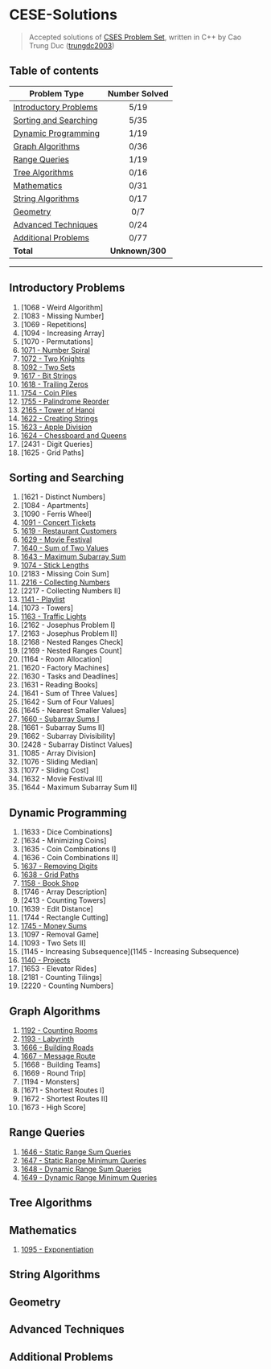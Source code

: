 # CESE-Solutions
> Accepted solutions of [CSES Problem Set](https://cses.fi/problemset/), written in C++ by Cao Trung Duc ([trungdc2003](https://cses.fi/user/105392))

## Table of contents
|                  Problem Type                   | Number Solved |
|-------------------------------------------------|:-------------:|
| [Introductory Problems](#Introductory-Problems) |      5/19     |
| [Sorting and Searching](#Sorting-and-Searching) |      5/35     |
| [Dynamic Programming](#Dynamic-Programming)     |      1/19     |
| [Graph Algorithms](#Graph-Algorithms)           |      0/36     |
| [Range Queries](#Range-Queries)                 |      1/19     |
| [Tree Algorithms](#Tree-Algorithms)             |      0/16     |
| [Mathematics](#Mathematic)                      |      0/31     |
| [String Algorithms](#String-Algorithms)         |      0/17     |
| [Geometry](#Geometry)                           |      0/7      |
| [Advanced Techniques](#Advanced-Techniques)     |      0/24     |
| [Additional Problems](#Additional-Problems)     |      0/77     |
| **Total**                                       |**Unknown/300**|

--------------------------------------------------------------------

## Introductory Problems
1. [1068 - Weird Algorithm]
2. [1083 - Missing Number]
3. [1069 - Repetitions]
4. [1094 - Increasing Array]
5. [1070 - Permutations]
6. [1071 - Number Spiral](source/1071%20-%20Number%20Spiral.cpp)
7. [1072 - Two Knights](source/1072%20-%20Two%20Knights.cpp)
8. [1092 - Two Sets](source/1092%20-%20Two%20Sets.cpp)
9. [1617 - Bit Strings](source/1617%20-%20Bit%20Strings.cpp)
10. [1618 - Trailing Zeros](source/1618%20-%20Trailing%20Zeros.cpp)
11. [1754 - Coin Piles](source/1754%20-%20Coin%20Piles.cpp)
12. [1755 - Palindrome Reorder](source/1755%20-%20Palindrome%20Reorder.cpp)
13. [2165 - Tower of Hanoi](source/2165%20-%20Tower%20of%20Hanoi.cpp)
14. [1622 - Creating Strings](source/1622%20-%20Creating%20Strings.cpp)
15. [1623 - Apple Division](source/1623%20-%20Apple%20Division.cpp)
16. [1624 - Chessboard and Queens](source/1624%20-%20Chessboard%20and%20Queens.cpp)
17. [2431 - Digit Queries]
18. [1625 - Grid Paths]

## Sorting and Searching
1. [1621 - Distinct Numbers]
2. [1084 - Apartments]
3. [1090 - Ferris Wheel]
4. [1091 - Concert Tickets](source/1091%20-%20Concert%20Tickets.cpp)
5. [1619 - Restaurant Customers](source/1619%20-%20Restaurant%20Customers.cpp)
6. [1629 - Movie Festival](source/1629%20-%20Movie%20Festival.cpp)
7. [1640 - Sum of Two Values](source/1640%20-%20Sum%20of%20Two%20Values.cpp)
8. [1643 - Maximum Subarray Sum](source/1643%20-%20Maximum%20Subarray%20Sum.cpp)
9. [1074 - Stick Lengths](source/1074%20-%20Stick%20Lengths.cpp)
10. [2183 - Missing Coin Sum]
11. [2216 - Collecting Numbers](source/2216%20-%20Collecting%20Numbers.cpp)
12. [2217 - Collecting Numbers II]
13. [1141 - Playlist](source/1141%20-%20Playlist.cpp)
14. [1073 - Towers]
15. [1163 - Traffic Lights](source/1163%20-%20Traffic%20Lights.cpp)
16. [2162 - Josephus Problem I]
17. [2163 - Josephus Problem II]
18. [2168 - Nested Ranges Check]
19. [2169 - Nested Ranges Count]
20. [1164 - Room Allocation]
21. [1620 - Factory Machines]
22. [1630 - Tasks and Deadlines]
23. [1631 - Reading Books]
24. [1641 - Sum of Three Values]
25. [1642 - Sum of Four Values]
26. [1645 - Nearest Smaller Values]
27. [1660 - Subarray Sums I](source/1660%20-%20Subarray%20Sums%20I.cpp)
28. [1661 - Subarray Sums II]
29. [1662 - Subarray Divisibility]
30. [2428 - Subarray Distinct Values]
31. [1085 - Array Division]
32. [1076 - Sliding Median]
33. [1077 - Sliding Cost]
34. [1632 - Movie Festival II]
35. [1644 - Maximum Subarray Sum II]

## Dynamic Programming
1. [1633 - Dice Combinations]
2. [1634 - Minimizing Coins]
3. [1635 - Coin Combinations I]
4. [1636 - Coin Combinations II]
5. [1637 - Removing Digits](source/1637%20-%20Removing%20Digits.cpp)
6. [1638 - Grid Paths](source/1638%20-%20Grid%20Paths.cpp)
7. [1158 - Book Shop](source/1158%20-%20Book%20Shop.cpp)
8. [1746 - Array Description]
9. [2413 - Counting Towers]
10. [1639 - Edit Distance]
11. [1744 - Rectangle Cutting]
12. [1745 - Money Sums](source/1745%20-%20Money%20Sums.cpp)
13. [1097 - Removal Game]
14. [1093 - Two Sets II]
15. [1145 - Increasing Subsequence](1145 - Increasing Subsequence)
16. [1140 - Projects](source/1140%20-%20Projects.cpp)
17. [1653 - Elevator Rides]
18. [2181 - Counting Tilings]
19. [2220 - Counting Numbers]

## Graph Algorithms
1. [1192 - Counting Rooms](source/1192%20-%20Counting%20Rooms.cpp)
2. [1193 - Labyrinth](source/1193%20-%20Labyrinth.cpp)
3. [1666 - Building Roads](source/1666%20-%20Building%20Roads.cpp)
4. [1667 - Message Route](source/1667%20-%20Message%20Route.cpp)
5. [1668 - Building Teams]
6. [1669 - Round Trip]
7. [1194 - Monsters]
8. [1671 - Shortest Routes I]
9. [1672 - Shortest Routes II]
10. [1673 - High Score]

## Range Queries
1. [1646 - Static Range Sum Queries](source/1646%20-%20Static%20Range%20Sum%20Queries.cpp)
2. [1647 - Static Range Minimum Queries](source/1647%20-%20Static%20Range%20Minimum%20Queries.cpp)
3. [1648 - Dynamic Range Sum Queries](source/1648%20-%20Dynamic%20Range%20Sum%20Queries.cpp)
4. [1649 - Dynamic Range Minimum Queries](source/1649%20-%20Dynamic%20Range%20Minimum%20Queries.cpp)

## Tree Algorithms

## Mathematics
1. [1095 - Exponentiation](source/1095%20-%20Exponentiation.cpp)

## String Algorithms

## Geometry

## Advanced Techniques

## Additional Problems
